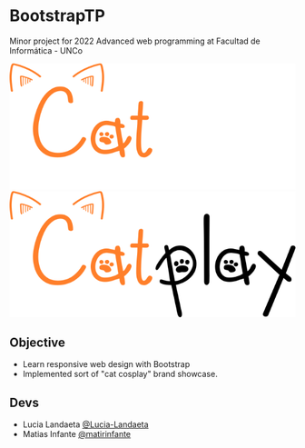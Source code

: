 # BootstrapTP
Minor project for 2022 Advanced web programming at Facultad de Informática - UNCo

![Catplay](/View/img/catplay.png#gh-dark-mode-only)
![Catplay](/View/img/catplaydark.png#gh-light-mode-only)

## Objective
- Learn responsive web design with Bootstrap
- Implemented sort of "cat cosplay" brand showcase.

## Devs
- Lucia Landaeta [@Lucia-Landaeta](https://github.com/Lucia-Landaeta)
- Matias Infante [@matirinfante](https://github.com/matirinfante)
